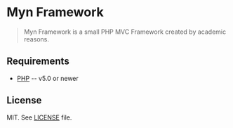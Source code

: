 # Myn Framework
> Myn Framework is a small PHP MVC Framework created by academic reasons.


## Requirements
* [PHP](http://php.net/) -- v5.0 or newer


## License
MIT. See [LICENSE](https://github.com/lucascaprio/myn-framework/blob/master/LICENSE) file.
